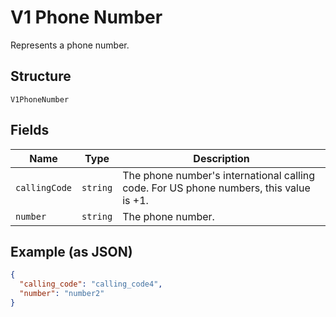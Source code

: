 
# V1 Phone Number

Represents a phone number.

## Structure

`V1PhoneNumber`

## Fields

| Name | Type | Description |
|  --- | --- | --- |
| `callingCode` | `string` | The phone number's international calling code. For US phone numbers, this value is +1. |
| `number` | `string` | The phone number. |

## Example (as JSON)

```json
{
  "calling_code": "calling_code4",
  "number": "number2"
}
```

